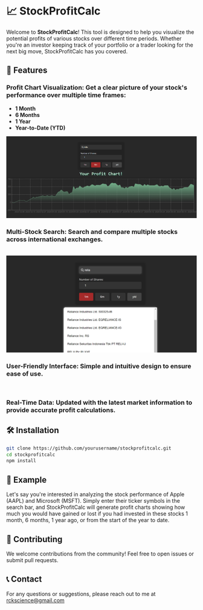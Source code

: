 # 📈 StockProfitCalc

Welcome to **StockProfitCalc**! This tool is designed to help you visualize the potential profits of various stocks over different time periods. Whether you're an investor keeping track of your portfolio or a trader looking for the next big move, StockProfitCalc has you covered.

## 🚀 Features
  ### Profit Chart Visualization: Get a clear picture of your stock's performance over multiple time frames:
  - **1 Month**
  - **6 Months**
  - **1 Year**
  - **Year-to-Date (YTD)**
  <img src = "./p3.png"/>
  <br/>
  
  ### Multi-Stock Search: Search and compare multiple stocks across international exchanges.
  <br/>
  <img src = "./p2.png"/>
  <br/>
  
  ### User-Friendly Interface: Simple and intuitive design to ensure ease of use.
  <br/>
  
  ### Real-Time Data: Updated with the latest market information to provide accurate profit calculations.

## 🛠️ Installation

   ```bash
   git clone https://github.com/yourusername/stockprofitcalc.git
   cd stockprofitcalc
   npm install
  ```
## 📝 Example
Let's say you're interested in analyzing the stock performance of Apple (AAPL) and Microsoft (MSFT). Simply enter their ticker symbols in the search bar, and StockProfitCalc will generate profit charts showing how much you would have gained or lost if you had invested in these stocks 1 month, 6 months, 1 year ago, or from the start of the year to date.

## 🤝 Contributing
We welcome contributions from the community! Feel free to open issues or submit pull requests.

## 📞 Contact
For any questions or suggestions, please reach out to me at rckscience@gmail.com

